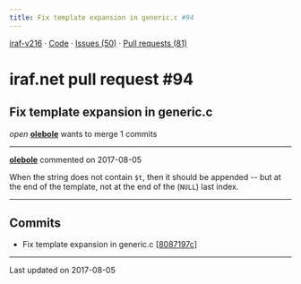 ```yaml
---
title: Fix template expansion in generic.c #94
---
```


[iraf-v216](/iraf-v216) · [Code](https://github.com/iraf-community/iraf/tree/iraf-v216) · [Issues (50)](/iraf-v216/issues) · [Pull requests (81)](/iraf-v216/issues/pulls)

# iraf.net pull request #94
## Fix template expansion in generic.c
*open* **[olebole](https://github.com/olebole)** wants to merge 1 commits

- - - -

**[olebole](https://github.com/olebole)** commented on 2017-08-05

When the string does not contain `$t`, then it should be appended -- but at the end of the template, not at the end of the (`NULL`) last index.
- - - -

## Commits

* Fix template expansion in generic.c [[8087197c](https://github.com/iraf-community/iraf/commit/8087197cfa071818d0b705fd53a2c1b58a642da4)]

- - - -

Last updated on 2017-08-05
